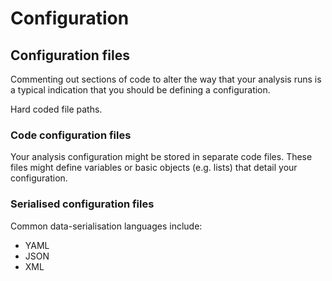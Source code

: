 # Configuration

## Configuration files


Commenting out sections of code to alter the way that your analysis runs is a typical indication that you should be defining a configuration.

Hard coded file paths.


### Code configuration files

Your analysis configuration might be stored in separate code files.
These files might define variables or basic objects (e.g. lists) that detail your configuration.


### Serialised configuration files

Common data-serialisation languages include:
* YAML
* JSON
* XML
